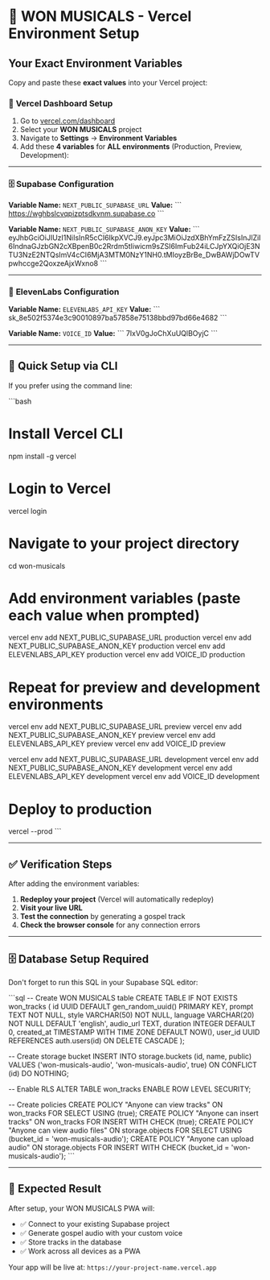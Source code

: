 # 🚀 WON MUSICALS - Vercel Environment Setup

## Your Exact Environment Variables

Copy and paste these **exact values** into your Vercel project:

### 📍 **Vercel Dashboard Setup**
1. Go to [vercel.com/dashboard](https://vercel.com/dashboard)
2. Select your **WON MUSICALS** project
3. Navigate to **Settings** → **Environment Variables**
4. Add these **4 variables** for **ALL environments** (Production, Preview, Development):

---

### 🗄️ **Supabase Configuration**

**Variable Name:** `NEXT_PUBLIC_SUPABASE_URL`
**Value:** 
\`\`\`
https://wghbslcvqpizptsdkvnm.supabase.co
\`\`\`

**Variable Name:** `NEXT_PUBLIC_SUPABASE_ANON_KEY`
**Value:** 
\`\`\`
eyJhbGciOiJIUzI1NiIsInR5cCI6IkpXVCJ9.eyJpc3MiOiJzdXBhYmFzZSIsInJlZiI6IndnaGJzbGN2cXBpenB0c2Rrdm5tIiwicm9sZSI6ImFub24iLCJpYXQiOjE3NTU3NzE2NTQsImV4cCI6MjA3MTM0NzY1NH0.tMIoyzBrBe_DwBAWjDOwTVpwhccge2QoxzeAjxWxno8
\`\`\`

---

### 🎤 **ElevenLabs Configuration**

**Variable Name:** `ELEVENLABS_API_KEY`
**Value:** 
\`\`\`
sk_8e502f5374e3c90010897ba57858e75138bbd97bd66e4682
\`\`\`

**Variable Name:** `VOICE_ID`
**Value:** 
\`\`\`
7IxV0gJoChXuUQlBOyjC
\`\`\`

---

## 🔧 **Quick Setup via CLI**

If you prefer using the command line:

\`\`\`bash
# Install Vercel CLI
npm install -g vercel

# Login to Vercel
vercel login

# Navigate to your project directory
cd won-musicals

# Add environment variables (paste each value when prompted)
vercel env add NEXT_PUBLIC_SUPABASE_URL production
vercel env add NEXT_PUBLIC_SUPABASE_ANON_KEY production
vercel env add ELEVENLABS_API_KEY production
vercel env add VOICE_ID production

# Repeat for preview and development environments
vercel env add NEXT_PUBLIC_SUPABASE_URL preview
vercel env add NEXT_PUBLIC_SUPABASE_ANON_KEY preview
vercel env add ELEVENLABS_API_KEY preview
vercel env add VOICE_ID preview

vercel env add NEXT_PUBLIC_SUPABASE_URL development
vercel env add NEXT_PUBLIC_SUPABASE_ANON_KEY development
vercel env add ELEVENLABS_API_KEY development
vercel env add VOICE_ID development

# Deploy to production
vercel --prod
\`\`\`

---

## ✅ **Verification Steps**

After adding the environment variables:

1. **Redeploy your project** (Vercel will automatically redeploy)
2. **Visit your live URL**
3. **Test the connection** by generating a gospel track
4. **Check the browser console** for any connection errors

---

## 🗄️ **Database Setup Required**

Don't forget to run this SQL in your Supabase SQL editor:

\`\`\`sql
-- Create WON MUSICALS table
CREATE TABLE IF NOT EXISTS won_tracks (
  id UUID DEFAULT gen_random_uuid() PRIMARY KEY,
  prompt TEXT NOT NULL,
  style VARCHAR(50) NOT NULL,
  language VARCHAR(20) NOT NULL DEFAULT 'english',
  audio_url TEXT,
  duration INTEGER DEFAULT 0,
  created_at TIMESTAMP WITH TIME ZONE DEFAULT NOW(),
  user_id UUID REFERENCES auth.users(id) ON DELETE CASCADE
);

-- Create storage bucket
INSERT INTO storage.buckets (id, name, public) 
VALUES ('won-musicals-audio', 'won-musicals-audio', true)
ON CONFLICT (id) DO NOTHING;

-- Enable RLS
ALTER TABLE won_tracks ENABLE ROW LEVEL SECURITY;

-- Create policies
CREATE POLICY "Anyone can view tracks" ON won_tracks FOR SELECT USING (true);
CREATE POLICY "Anyone can insert tracks" ON won_tracks FOR INSERT WITH CHECK (true);
CREATE POLICY "Anyone can view audio files" ON storage.objects FOR SELECT USING (bucket_id = 'won-musicals-audio');
CREATE POLICY "Anyone can upload audio" ON storage.objects FOR INSERT WITH CHECK (bucket_id = 'won-musicals-audio');
\`\`\`

---

## 🎯 **Expected Result**

After setup, your WON MUSICALS PWA will:
- ✅ Connect to your existing Supabase project
- ✅ Generate gospel audio with your custom voice
- ✅ Store tracks in the database
- ✅ Work across all devices as a PWA

Your app will be live at: `https://your-project-name.vercel.app`
